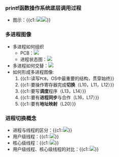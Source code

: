 
### printf函数操作系统底层调用过程 [ ](opratingSystem_20210714094413989)
+ 图示：{{c1::![](https://gitee.com/xieyun714/nodeimage/raw/master/img/20210713182148.png)![](https://gitee.com/xieyun714/nodeimage/raw/master/img/20210713185742.png)}}


### 多进程图像
+ 多进程如何组织
  + PCB：![](https://gitee.com/xieyun714/nodeimage/raw/master/img/20210727141252.png)
  + 进程状态图：![](https://gitee.com/xieyun714/nodeimage/raw/master/img/20210727141216.png)
+ 多进程如何交替：![](https://gitee.com/xieyun714/nodeimage/raw/master/img/20210727141441.png)
+ 如何形成多进程图像:
  1. {{c1::读写`PCB`，OS中最重要的结构，贯穿始终}}
  2. {{c1::要操作寄存器完成**切换**（L10，L11，L12）}}
  3. {{c1::要写**调度**程序（L13，L14）}}
  4. {{c1::要有**进程同步**与合作（L16，L17）}}
  5. {{c1::要有**地址映射**（L20）}}


### 进程切换概念
+ 进程与线程的区分：{{c1::![](https://gitee.com/xieyun714/nodeimage/raw/master/img/20210727163622.png)}}
+ 用户级线程：{{c1::![](https://gitee.com/xieyun714/nodeimage/raw/master/img/20210727163811.png)}}
+ 核心级线程：{{c1::![](https://gitee.com/xieyun714/nodeimage/raw/master/img/20210727163839.png)}}
+ 用户级线程、核心级线程的对比：{{c1::![](https://gitee.com/xieyun714/nodeimage/raw/master/img/20210727164238.png)}}